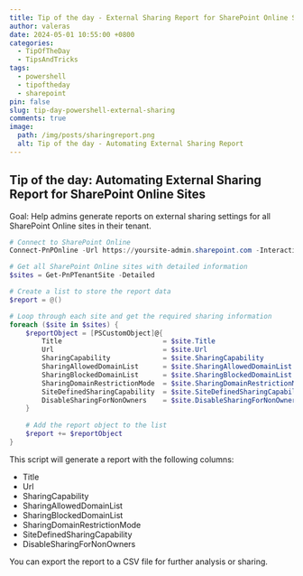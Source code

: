 ```yaml
---
title: Tip of the day - External Sharing Report for SharePoint Online Sites
author: valeras
date: 2024-05-01 10:55:00 +0800
categories:
  - TipOfTheDay
  - TipsAndTricks
tags:
  - powershell
  - tipoftheday
  - sharepoint
pin: false
slug: tip-day-powershell-external-sharing
comments: true
image:
  path: /img/posts/sharingreport.png
  alt: Tip of the day - Automating External Sharing Report
---
```


## Tip of the day: Automating External Sharing Report for SharePoint Online Sites

Goal: Help admins generate reports on external sharing settings for all SharePoint Online sites in their tenant.

```powershell
# Connect to SharePoint Online
Connect-PnPOnline -Url https://yoursite-admin.sharepoint.com -Interactive

# Get all SharePoint Online sites with detailed information
$sites = Get-PnPTenantSite -Detailed

# Create a list to store the report data
$report = @()

# Loop through each site and get the required sharing information
foreach ($site in $sites) {
    $reportObject = [PSCustomObject]@{
        Title                         = $site.Title
        Url                           = $site.Url
        SharingCapability             = $site.SharingCapability
        SharingAllowedDomainList      = $site.SharingAllowedDomainList -join ", "
        SharingBlockedDomainList      = $site.SharingBlockedDomainList -join ", "
        SharingDomainRestrictionMode  = $site.SharingDomainRestrictionMode
        SiteDefinedSharingCapability  = $site.SiteDefinedSharingCapability
        DisableSharingForNonOwners    = $site.DisableSharingForNonOwnersStatus
    }
    
    # Add the report object to the list
    $report += $reportObject
}
```

This script will generate a report with the following columns:

- Title
- Url
- SharingCapability
- SharingAllowedDomainList
- SharingBlockedDomainList
- SharingDomainRestrictionMode
- SiteDefinedSharingCapability
- DisableSharingForNonOwners

You can export the report to a CSV file for further analysis or sharing.

```powershell
